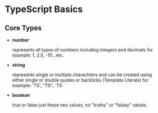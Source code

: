 # TypeScript Basics

## Core Types

- **number**

  represents all types of numbers including integers and decimals for example: 1, 2.5, -10...etc.

- **string**

  represents single or multiple charachters and can be created using either single or double quotes or backticks (Template Literals) for example: 'TS', "TS", \`TS\`

- **boolean**

  true or false just these two values, no "truthy" or "falsey" values.
